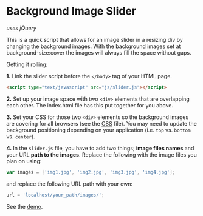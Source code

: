 Background Image Slider
=======================

*uses jQuery*

This is a quick script that allows for an image slider in a resizing div by changing the background images. With the background images set at background-size:cover the images will always fill the space without gaps.

Getting it rolling:

**1.** Link the slider script before the `</body>` tag of your HTML page.

```HTML
<script type="text/javascript" src="js/slider.js"></script>
```
**2.** Set up your image space with two `<div>` elements that are overlapping each other. The index.html file has this put together for you above.

**3.** Set your CSS for those two `<div>` elements so the background images are covering for all browsers (see the [CSS]() file). You may need to update the background positioning depending on your application (i.e. `top` vs. `bottom` vs. `center`).

**4.** In the `slider.js` file, you have to add two things; **image files names** and your URL **path to the images**. Replace the following with the image files you plan on using:

```Javascript
var images = ['img1.jpg', 'img2.jpg', 'img3.jpg', 'img4.jpg'];
```
and replace the following URL path with your own:

```Javascript
url = 'localhost/your_path/images/';
```

See the <a href='http://www.mapsam.com/mugs/bkgimg-slider'>demo</a>.

